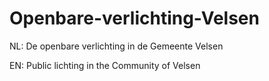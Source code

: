 Openbare-verlichting-Velsen
===========================

NL: De openbare verlichting in de Gemeente Velsen

EN: Public lichting in the Community of Velsen
